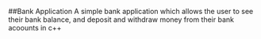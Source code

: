 ##Bank Application
A simple bank application which allows the user to see their bank balance, and deposit and withdraw money from their bank acoounts in c++
